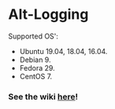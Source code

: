 # Alt-Logging
Supported OS':
* Ubuntu 19.04, 18.04, 16.04.
* Debian 9.
* Fedora 29.
* CentOS 7.

### See the wiki **[here](https://github.com/Workinq/Alt-Logging/wiki)**!

